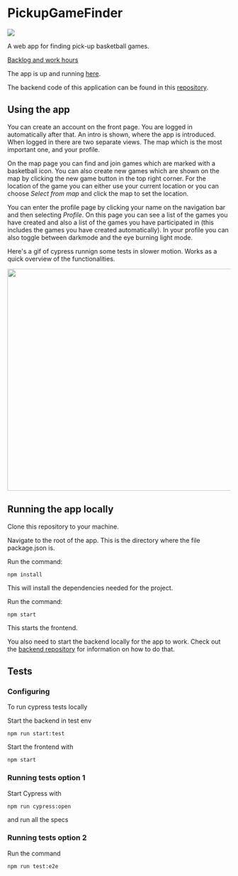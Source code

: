# PickupGameFinder

![](https://github.com/OlliJ5/PickupGameFinder/workflows/Run%20linter,%20tests%20and%20deploy/badge.svg)

A web app for finding pick-up basketball games. 

[Backlog and work hours](https://docs.google.com/spreadsheets/d/1VMyOqbmccVdbq__0r0rGO4KeEypxb-fd2tGXDbRVQhc/edit#gid=0)

The app is up and running [here](https://ollij5.github.io/PickupGameFinder/).

The backend code of this application can be found in this [repository](https://github.com/OlliJ5/PickupGameFinder-back).

## Using the app
You can create an account on the front page. You are logged in automatically after that. An intro is shown, where
the app is introduced. When logged in there are two separate views. The map which is the most important one, and your profile.


On the map page you can find and join games which are marked with a basketball icon. You can also create new games which are shown on the map by clicking the new game button in the top right corner. For the location of the game you can either use your current location or you can choose *Select from map* and click the map to set the location.


You can enter the profile page by clicking your name on the navigation bar and then selecting *Profile*. On this page you can see a list of the games you have created and also a list of the games you have participated in (this includes the games you have created automatically). In your profile you can also toggle between darkmode and the eye burning light mode.

Here's a gif of cypress runnign some tests in slower motion. Works as a quick overview of the functionalities.

<img src='https://github.com/OlliJ5/PickupGameFinder/blob/master/src/resources/cypress.gif' width='800' height='500' />

## Running the app locally
Clone this repository to your machine.

Navigate to the root of the app. This is the directory where the file package.json is.

Run the command:
```
npm install
```
This will install the dependencies needed for the project.

Run the command:
```
npm start
```
This starts the frontend.

You also need to start the backend locally for the app to work.
Check out the [backend repository](https://github.com/OlliJ5/PickupGameFinder-back) for information on how to do that.

## Tests

### Configuring

To run cypress tests locally

Start the backend in test env

```
npm run start:test
```

Start the frontend with

```
npm start
```

### Running tests option 1

Start Cypress with

```
npm run cypress:open
```

and run all the specs

### Running tests option 2

Run the command
```
npm run test:e2e
```
